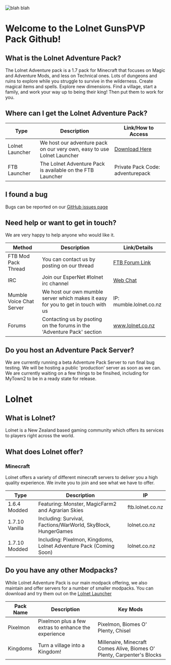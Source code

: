 ![blah blah](http://i.imgur.com/IrD3LbF.jpg)

# Welcome to the Lolnet GunsPVP Pack Github!

## What is the Lolnet Adventure Pack?

The Lolnet Adventure pack is a 1.7 pack for Minecraft that focuses on Magic and Adventure Mods, and less on Technical ones. Lots of dungeons and ruins to explore while you struggle to survive in the wilderness. Create magical items and spells. Explore new dimensions. Find a village, start a family, and work your way up to being their king! Then put them to work for you.

## Where can I get the Lolnet Adventure Pack?

| Type  | Description  | Link/How to Access |
| ------------- | ------------- | --- |
| Lolnet Launcher  | We host our adventure pack on our very own, easy to use Lolnet Launcher | [Download Here](http://wiki.lolnet.co.nz/index.php?title=Lolnet_Launcher_Tutorial) |
| FTB Launcher  | The Lolnet Adventure Pack is available on the FTB Launcher | Private Pack Code: adventurepack  |

## I found a bug

Bugs can be reported on our [GitHub issues page](https://github.com/LolnetModPack/LolnetAdventurePack/issues)

## Need help or want to get in touch?

We are very happy to help anyone who would like it.  

| Method  | Description | Link/Details |
| ------------- | ------------- | ----- |
| FTB Mod Pack Thread  | You can contact us by posting on our thread  | [FTB Forum Link](http://forum.feed-the-beast.com/threads/1-7-10-lolnet-adventure-pack.53788/) |
| IRC  | Join our EsperNet #lolnet irc channel  | [Web Chat](http://irc.lc/esper/lolnet/) |
| Mumble Voice Chat Server | We host our own mumble server which makes it easy for you to get in touch with us | IP: mumble.lolnet.co.nz  |
| Forums | Contacting us by psoting on the forums in the 'Adventure Pack' section | www.lolnet.co.nz |

## Do you host an Adventure Pack Server?

We are currently running a beta Adventure Pack Server to run final bug testing. We will be hosting a public 'production' server as soon as we can. We are currently waiting on a few things to be finsihed, including for MyTown2 to be in a ready state for release.

# Lolnet

## What is Lolnet?

Lolnet is a New Zealand based gaming community which offers its services to players right across the world.

## What does Lolnet offer?

### Minecraft

Lolnet offers a variety of different minecraft servers to deliver you a high quality experience. We invite you to join and see what we have to offer.

| Type  | Description | IP |
| ------------- | ------------- | ------- |
| 1.6.4 Modded  | Featuring: Monster, MagicFarm2 and Agrarian Skies  | ftb.lolnet.co.nz |
| 1.7.10 Vanilla  | Including: Survival, Factions/WarWorld, SkyBlock, HungerGames  | lolnet.co.nz |
| 1.7.10 Modded | Including: Pixelmon, Kingdoms, Lolnet Adventure Pack (Coming Soon) | lolnet.co.nz |

## Do you have any other Modpacks?

While Lolnet Adventure Pack is our main modpack offering, we also maintain and offer servers for a number of smaller modpacks. You can download and try them out on the [Lolnet Launcher](ttp://wiki.lolnet.co.nz/index.php?title=Lolnet_Launcher_Tutorial)

| Pack Name  | Description | Key Mods |
| ------------- | ------------- | --- |
| Pixelmon  | Pixelmon plus a few extras to enhance the experience  | Pixelmon, Biomes O' Plenty, Chisel |
| Kingdoms  | Turn  a village into a Kingdom!  |  Millenaire, Minecraft Comes Alive, Biomes O' Plenty, Carpenter's Blocks |
